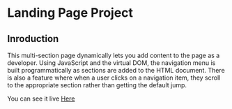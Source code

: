 # Landing Page Project

## Inroduction

This multi-section page dynamically lets you add content to the page as a developer. Using JavaScript and the virtual DOM, the navigation menu is built programmatically as sections are added to the HTML document. There is also a feature where when a user clicks on a navigation item, they scroll to the appropriate section rather than getting the default jump.

You can see it live [Here](https://briansegs.github.io/landing-page/)